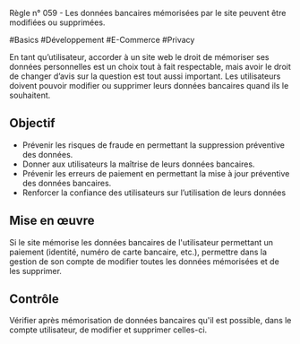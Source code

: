 
Règle n° 059  - Les données bancaires mémorisées par le site peuvent être modifiées ou supprimées.

#Basics #Développement #E-Commerce #Privacy

En tant qu’utilisateur, accorder à un site web le droit de mémoriser ses données personnelles est un choix tout à fait respectable, mais avoir le droit de changer d’avis sur la question est tout aussi important. Les utilisateurs doivent pouvoir modifier ou supprimer leurs données bancaires quand ils le souhaitent.

Objectif
--------

*   Prévenir les risques de fraude en permettant la suppression préventive des données.
*   Donner aux utilisateurs la maîtrise de leurs données bancaires.
*   Prévenir les erreurs de paiement en permettant la mise à jour préventive des données bancaires.
*   Renforcer la confiance des utilisateurs sur l’utilisation de leurs données

Mise en œuvre
-------------

Si le site mémorise les données bancaires de l'utilisateur permettant un paiement (identité, numéro de carte bancaire, etc.), permettre dans la gestion de son compte de modifier toutes les données mémorisées et de les supprimer.

Contrôle
--------

Vérifier après mémorisation de données bancaires qu'il est possible, dans le compte utilisateur, de modifier et supprimer celles-ci.
